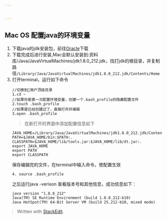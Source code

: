 ```yaml
---


---
```


<h2 id="mac-os-配置java的环境变量">Mac OS 配置java的环境变量</h2>
<ol>
<li>下载java的jdk安装包，前往<a href="https://www.oracle.com/technetwork/java/javase/downloads/jdk8-downloads-2133151.html">Oracle</a>下载</li>
<li>下载完成后进行安装,Mac会默认安装到:资料库/Java/JavaVirtualMachines/jdk1.8.0_212.jdk，找打jdk的根目录，并复制路径<code>/Library/Java/JavaVirtualMachines/jdk1.8.0_212.jdk/Contents/Home</code></li>
<li>打开terminal，运行如下命令<pre><code>//切换到用户顶级目录
1.cd ~
//如果你是第一次配置环境变量，创建一个.bash_profile的隐藏配置文件
2.touch .bash_profile
//如果是已经创建过了，直接打开并编辑
3.open .bash_profile
</code></pre>
<blockquote>
<p>在新打开的界面中添加配置信息如下</p>
</blockquote>
<pre><code>JAVA_HOME=/Library/Java/JavaVirtualMachines/jdk1.8.0_212.jdk/Contents/Home
PATH=$JAVA_HOME/bin:$PATH:.
CLASSPATH=$JAVA_HOME/lib/tools.jar:$JAVA_HOME/lib/dt.jar:.
export JAVA_HOME
export PATH
export CLASSPATH
</code></pre>
保存编辑完的文件，在terminal中输入命令，使配置生效<pre><code>4. source .bash_profile
</code></pre>
之后运行java -verison 查看版本号和其他信息，成功信息如下：<pre><code>java version "1.8.0_212"
Java(TM) SE Runtime Environment (build 1.8.0_212-b10)
Java HotSpot(TM) 64-Bit Server VM (build 25.212-b10, mixed mode)
</code></pre>
</li>
</ol>
<blockquote>
<p>Written with <a href="https://stackedit.io/">StackEdit</a>.</p>
</blockquote>

